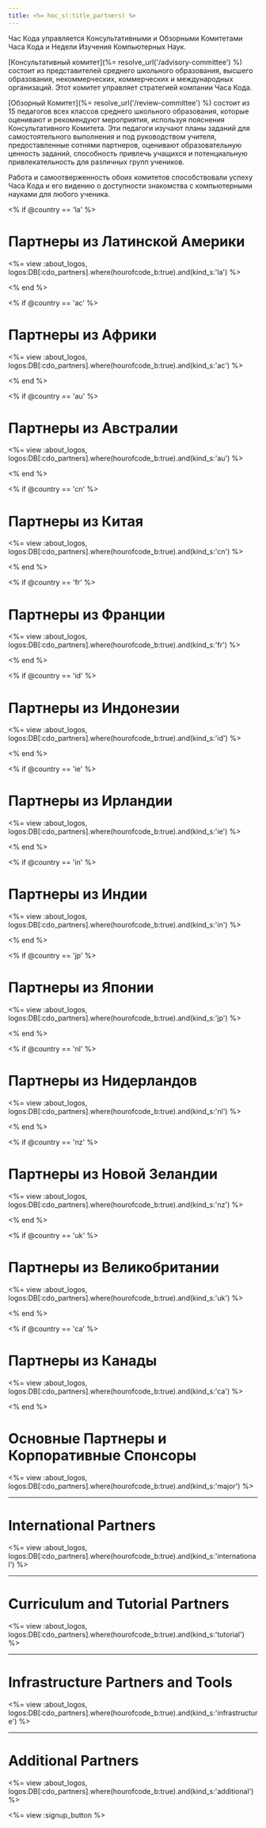 ```yaml
---
title: <%= hoc_s(:title_partners) %>
---
```

Час Кода управляется Консультативными и Обзорными Комитетами Часа Кода и Недели Изучения Компьютерных Наук.

[Консультативный комитет](%= resolve_url('/advisory-committee') %) состоит из представителей среднего школьного образования, высшего образования, некоммерческих, коммерческих и международных организаций. Этот комитет управляет стратегией компании Часа Кода.

[Обзорный Комитет](%= resolve_url('/review-committee') %) состоит из 15 педагогов всех классов среднего школьного образования, которые оценивают и рекомендуют мероприятия, используя пояснения Консультативного Комитета. Эти педагоги изучают планы заданий для самостоятельного выполнения и под руководством учителя, предоставленные сотнями партнеров, оценивают образовательную ценность заданий, способность привлечь учащихся и потенциальную привлекательность для различных групп учеников.

Работа и самоотверженность обоих комитетов способствовали успеху Часа Кода и его видению о доступности знакомства с компьютерными науками для любого ученика.

<% if @country == 'la' %>

# Партнеры из Латинской Америки

<%= view :about_logos, logos:DB[:cdo_partners].where(hourofcode_b:true).and(kind_s:'la') %>

<% end %>

<% if @country == 'ac' %>

# Партнеры из Африки

<%= view :about_logos, logos:DB[:cdo_partners].where(hourofcode_b:true).and(kind_s:'ac') %>

<% end %>

<% if @country == 'au' %>

# Партнеры из Австралии

<%= view :about_logos, logos:DB[:cdo_partners].where(hourofcode_b:true).and(kind_s:'au') %>

<% end %>

<% if @country == 'cn' %>

# Партнеры из Китая

<%= view :about_logos, logos:DB[:cdo_partners].where(hourofcode_b:true).and(kind_s:'cn') %>

<% end %>

<% if @country == 'fr' %>

# Партнеры из Франции

<%= view :about_logos, logos:DB[:cdo_partners].where(hourofcode_b:true).and(kind_s:'fr') %>

<% end %>

<% if @country == 'id' %>

# Партнеры из Индонезии

<%= view :about_logos, logos:DB[:cdo_partners].where(hourofcode_b:true).and(kind_s:'id') %>

<% end %>

<% if @country == 'ie' %>

# Партнеры из Ирландии

<%= view :about_logos, logos:DB[:cdo_partners].where(hourofcode_b:true).and(kind_s:'ie') %>

<% end %>

<% if @country == 'in' %>

# Партнеры из Индии

<%= view :about_logos, logos:DB[:cdo_partners].where(hourofcode_b:true).and(kind_s:'in') %>

<% end %>

<% if @country == 'jp' %>

# Партнеры из Японии

<%= view :about_logos, logos:DB[:cdo_partners].where(hourofcode_b:true).and(kind_s:'jp') %>

<% end %>

<% if @country == 'nl' %>

# Партнеры из Нидерландов

<%= view :about_logos, logos:DB[:cdo_partners].where(hourofcode_b:true).and(kind_s:'nl') %>

<% end %>

<% if @country == 'nz' %>

# Партнеры из Новой Зеландии

<%= view :about_logos, logos:DB[:cdo_partners].where(hourofcode_b:true).and(kind_s:'nz') %>

<% end %>

<% if @country == 'uk' %>

# Партнеры из Великобритании

<%= view :about_logos, logos:DB[:cdo_partners].where(hourofcode_b:true).and(kind_s:'uk') %>

<% end %>

<% if @country == 'ca' %>

# Партнеры из Канады

<%= view :about_logos, logos:DB[:cdo_partners].where(hourofcode_b:true).and(kind_s:'ca') %>

<% end %>

# Основные Партнеры и Корпоративные Спонсоры

<%= view :about_logos, logos:DB[:cdo_partners].where(hourofcode_b:true).and(kind_s:'major') %>

* * *

# International Partners

<%= view :about_logos, logos:DB[:cdo_partners].where(hourofcode_b:true).and(kind_s:'international') %>

* * *

# Curriculum and Tutorial Partners

<%= view :about_logos, logos:DB[:cdo_partners].where(hourofcode_b:true).and(kind_s:'tutorial') %>

* * *

# Infrastructure Partners and Tools

<%= view :about_logos, logos:DB[:cdo_partners].where(hourofcode_b:true).and(kind_s:'infrastructure') %>

* * *

# Additional Partners

<%= view :about_logos, logos:DB[:cdo_partners].where(hourofcode_b:true).and(kind_s:'additional') %>

<%= view :signup_button %>